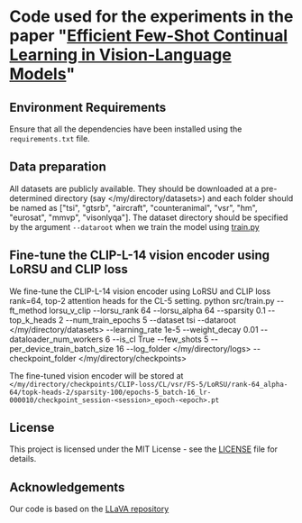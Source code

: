 # Code used for the experiments in the paper "[Efficient Few-Shot Continual Learning in Vision-Language Models](https://arxiv.org/pdf/2502.04098)"

## Environment Requirements

Ensure that all the dependencies have been installed using the `requirements.txt` file.

## Data preparation
All datasets are publicly available. They should be downloaded at a pre-determined directory (say </my/directory/datasets>) and each folder should be named as ["tsi", "gtsrb", "aircraft", "counteranimal", "vsr", "hm", "eurosat", "mmvp", "visonlyqa"]. The dataset directory should be specified by the argument `--dataroot` when we train the model using [train.py](https://github.com/aresPanos/LoRSU/blob/main/src/train.py) 

## Fine-tune the CLIP-L-14 vision encoder using LoRSU and CLIP loss
We fine-tune the CLIP-L-14 vision encoder using LoRSU and CLIP loss rank=64, top-2 attention heads for the CL-5 setting.
    python src/train.py --ft_method lorsu_v_clip --lorsu_rank 64 --lorsu_alpha 64 --sparsity 0.1 --top_k_heads 2 --num_train_epochs 5 --dataset tsi --dataroot </my/directory/datasets> --learning_rate 1e-5 --weight_decay 0.01 --dataloader_num_workers 6 --is_cl True --few_shots 5 --per_device_train_batch_size 16 --log_folder </my/directory/logs> --checkpoint_folder </my/directory/checkpoints>

The fine-tuned vision encoder will be stored at  `</my/directory/checkpoints/CLIP-loss/CL/vsr/FS-5/LoRSU/rank-64_alpha-64/topk-heads-2/sparsity-100/epochs-5_batch-16_lr-000010/checkpoint_session-<session>_epoch-<epoch>.pt`


## License
This project is licensed under the MIT License - see the [LICENSE](https://github.com/aresPanos/dtpp/blob/main/LICENSE) file for details.

## Acknowledgements
Our code is based on the [LLaVA repository](https://github.com/haotian-liu/LLaVA)
